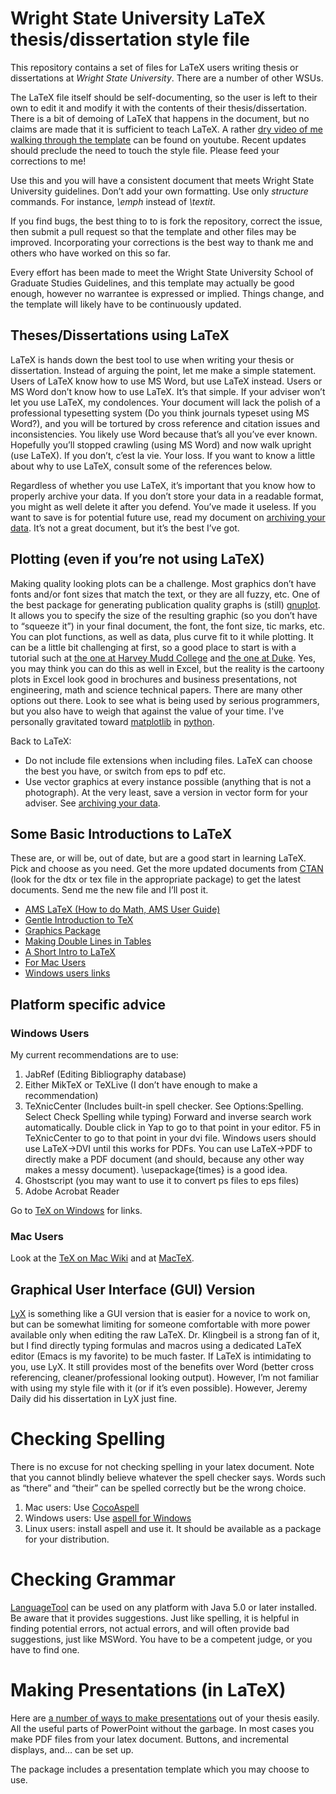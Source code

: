 # Wright State University LaTeX thesis/dissertation style file
This repository contains a set of files for LaTeX users writing thesis or dissertations at *Wright State University*. There are a number of other WSUs.

The LaTeX file itself should be self-documenting, so the user is left
to their own to edit it and modify it with the contents of their
thesis/dissertation. There is a bit of demoing of LaTeX that happens
in the document, but no claims are made that it is sufficient to teach
LaTeX. A rather [dry video of me walking through the template](https://youtu.be/6XnMzmFH_u0) can be found on youtube. Recent updates should preclude the need to touch the style
file. Please feed your corrections to me!

Use this and you will have a consistent document that meets Wright State University
guidelines. Don’t add your own formatting. Use only *structure* commands. For instance, *\emph* instead of *\textit*.

If you find bugs, the best thing to to is fork the repository, correct the issue, then submit a pull request so that the template and other files may be improved. Incorporating your corrections is the best way to thank me and others who have worked on this so far.

Every effort has been made to meet the Wright State University School of Graduate Studies Guidelines,
and this template may actually be good enough, however no warrantee is
expressed or implied. Things change, and the template will likely have to be continuously updated.


## Theses/Dissertations using LaTeX


LaTeX is hands down the best tool to use when writing your thesis or
dissertation. Instead of arguing the point, let me make a simple
statement. Users of LaTeX know how to use MS Word, but use LaTeX
instead. Users or MS Word don’t know how to use LaTeX. It’s that simple.
If your adviser won’t let you use LaTeX, my condolences. Your document
will lack the polish of a professional typesetting system (Do you think
journals typeset using MS Word?), and you will be tortured by cross
reference and citation issues and inconsistencies. You likely use Word
because that’s all you’ve ever known. Hopefully you’ll stopped crawling
(using MS Word) and now walk upright (use LaTeX). If you don’t, c’est la
vie. Your loss. If you want to know a little about why to use LaTeX,
consult some of the references below.

Regardless of whether you use LaTeX, it’s important that you know how to
properly archive your data. If you don’t store your data in a readable
format, you might as well delete it after you defend. You’ve made it
useless. If you want to save is for potential future use, read my
document on [archiving your data]. It’s not a great document, but it’s
the best I’ve got.

## Plotting (even if you’re not using LaTeX)


Making quality looking plots can be a challenge. Most graphics don’t
have fonts and/or font sizes that match the text, or they are all fuzzy,
etc. One of the best package for generating publication quality graphs
is (still) [gnuplot]. It allows you to specify the size of the resulting graphic
(so you don’t have to “squeeze it”) in your final document, the font,
the font size, tic marks, etc. You can plot functions, as well as data,
plus curve fit to it while plotting. It can be a little bit challenging
at first, so a good place to start is with a tutorial such at [the one
at Harvey Mudd College] and [the one at Duke]. Yes, you may think you
can do this as well in Excel, but the reality is the cartoony plots in
Excel look good in brochures and business presentations, not
engineering, math and science technical papers. There are many other options out there. Look to see what is being used by serious programmers, but you also have to weigh that against the value of your time. I've personally gravitated toward [matplotlib] in [python].


Back to LaTeX:

-   Do not include file extensions when including files. LaTeX can
    choose the best you have, or switch from eps to pdf etc.
-   Use vector graphics at every instance possible (anything that is not
    a photograph). At the very least, save a version in vector form for
    your adviser. See [archiving your data].



## Some Basic Introductions to LaTeX


These are, or will be, out of date, but are a good start in learning
LaTeX. Pick and choose as you need. Get the more updated documents from
[CTAN] (look for the dtx or tex file in the appropriate package) to get
the latest documents. Send me the new file and I’ll post it.

-   [AMS LaTeX (How to do Math, AMS User Guide)]
-   [Gentle Introduction to TeX]
-   [Graphics Package]
-   [Making Double Lines in Tables]
-   [A Short Intro to LaTeX]
-   [For Mac Users]
-   [Windows users links]

## Platform specific advice
### Windows Users


My current recommendations are to use:

1.  JabRef (Editing Bibliography database)
2.  Either MikTeX or TeXLive (I don’t have enough to make
    a recommendation)
3.  TeXnicCenter (Includes built-in spell checker. See Options:Spelling.
    Select Check Spelling while typing) Forward and inverse search
    work automatically. Double click in Yap to go to that point in
    your editor. F5 in TeXnicCenter to go to that point in your
    dvi file. Windows users should use LaTeX-&gt;DVI until this works
    for PDFs. You can use LaTeX-&gt;PDF to directly make a PDF document
    (and should, because any other way makes a messy document).
    \\usepackage{times} is a good idea.
4.  Ghostscript (you may want to use it to convert ps files to
    eps files)
5.  Adobe Acrobat Reader

Go to [TeX on Windows] for links.

### Mac Users
Look at the [TeX on Mac Wiki] and at [MacTeX].

## Graphical User Interface (GUI) Version


[LyX] is something like a GUI version that is easier for a novice to
work on, but can be somewhat limiting for someone comfortable with more
power available only when editing the raw LaTeX. Dr. Klingbeil is a
strong fan of it, but I find directly typing formulas and macros using a
dedicated LaTeX editor (Emacs is my favorite) to be much faster. If
LaTeX is intimidating to you, use LyX. It still provides most of the
benefits over Word (better cross referencing, cleaner/professional
looking output). However, I’m not familiar with using my style file with
it (or if it’s even possible). However, Jeremy Daily did his
dissertation in LyX just fine.

Checking Spelling
=================

There is no excuse for not checking spelling in your latex document.
Note that you cannot blindly believe whatever the spell checker says.
Words such as “there” and “their” can be spelled correctly but be the
wrong choice.

1.  Mac users: Use [CocoAspell]
2.  Windows users: Use [aspell for Windows]
3.  Linux users: install aspell and use it. It should be available as a
    package for your distribution.

Checking Grammar
================

[LanguageTool] can be used on
any platform with Java 5.0 or later installed. Be aware that it provides
suggestions. Just like spelling, it is helpful in finding potential
errors, not actual errors, and will often provide bad suggestions, just
like MSWord. You have to be a competent judge, or you have to find one.

Making Presentations (in LaTeX)
===============================

Here are [a number of ways to make presentations] out of your thesis
easily. All the useful parts of PowerPoint without the garbage. In most
cases you make PDF files from your latex document. Buttons, and
incremental displays, and… can be set up.

The package includes a presentation template which you may choose to use.

  [TeX on Windows]: http://mactex-wiki.tug.org/wiki/index.php?title=TeX_on_Windows
  [LyX]: http://www.lyx.org
  [CocoAspell]: http://ict.usc.edu/~leuski/cocoaspell/
  [aspell for Windows]: http://aspell.net/win32/
  [LanguageTool]: https://languagetool.org/
  [a number of ways to make presentations]: http://www.miwie.org/presentations/presentations.html
  [WSU School of Graduate Studies Guidelines]: http://www.wright.edu/sogs/thesis/format.html
  [CTAN]: http://www.ctan.org/
  [AMS LaTeX (How to do Math, AMS User Guide)]: amsldoc.pdf
  [Gentle Introduction to TeX]: gentle.pdf
  [Graphics Package]: grfguide.pdf
  [Making Double Lines in Tables]: hhline.pdf
  [A Short Intro to LaTeX]: lshort.pdf
  [For Mac Users]: http://mactex-wiki.tug.org/wiki/index.php/Main_Page
  [Windows users links]: http://mactex-wiki.tug.org/wiki/index.php?title=TeX_on_Windows
  [archiving your data]: http://josephcslater.github.io/archiving-and-plotting-data.html
  [gnuplot]: http://www.gnuplot.info/
  [the one at Harvey Mudd College]: http://www.cs.hmc.edu/~vrable/gnuplot/using-gnuplot.html
  [the one at Duke]: http://www.duke.edu/~hpgavin/gnuplot.html
  [python]: http://www.python.org
  [matplotlib]: http://matplotlib.org
  [TeX on Mac Wiki]: http://mactex-wiki.tug.org
  [MacTeX]: https://tug.org/mactex/
